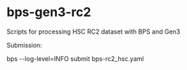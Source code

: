 # bps-gen3-rc2
Scripts for processing HSC RC2 dataset with BPS and Gen3

Submission:

bps --log-level=INFO submit bps-rc2_hsc.yaml 
